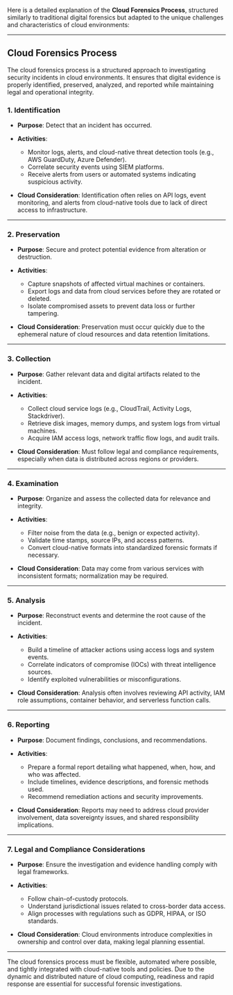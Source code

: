 Here is a detailed explanation of the **Cloud Forensics Process**, structured similarly to traditional digital forensics but adapted to the unique challenges and characteristics of cloud environments:

---

## **Cloud Forensics Process**

The cloud forensics process is a structured approach to investigating security incidents in cloud environments. It ensures that digital evidence is properly identified, preserved, analyzed, and reported while maintaining legal and operational integrity.

### 1. **Identification**

* **Purpose**: Detect that an incident has occurred.
* **Activities**:

  * Monitor logs, alerts, and cloud-native threat detection tools (e.g., AWS GuardDuty, Azure Defender).
  * Correlate security events using SIEM platforms.
  * Receive alerts from users or automated systems indicating suspicious activity.
* **Cloud Consideration**: Identification often relies on API logs, event monitoring, and alerts from cloud-native tools due to lack of direct access to infrastructure.

---

### 2. **Preservation**

* **Purpose**: Secure and protect potential evidence from alteration or destruction.
* **Activities**:

  * Capture snapshots of affected virtual machines or containers.
  * Export logs and data from cloud services before they are rotated or deleted.
  * Isolate compromised assets to prevent data loss or further tampering.
* **Cloud Consideration**: Preservation must occur quickly due to the ephemeral nature of cloud resources and data retention limitations.

---

### 3. **Collection**

* **Purpose**: Gather relevant data and digital artifacts related to the incident.
* **Activities**:

  * Collect cloud service logs (e.g., CloudTrail, Activity Logs, Stackdriver).
  * Retrieve disk images, memory dumps, and system logs from virtual machines.
  * Acquire IAM access logs, network traffic flow logs, and audit trails.
* **Cloud Consideration**: Must follow legal and compliance requirements, especially when data is distributed across regions or providers.

---

### 4. **Examination**

* **Purpose**: Organize and assess the collected data for relevance and integrity.
* **Activities**:

  * Filter noise from the data (e.g., benign or expected activity).
  * Validate time stamps, source IPs, and access patterns.
  * Convert cloud-native formats into standardized forensic formats if necessary.
* **Cloud Consideration**: Data may come from various services with inconsistent formats; normalization may be required.

---

### 5. **Analysis**

* **Purpose**: Reconstruct events and determine the root cause of the incident.
* **Activities**:

  * Build a timeline of attacker actions using access logs and system events.
  * Correlate indicators of compromise (IOCs) with threat intelligence sources.
  * Identify exploited vulnerabilities or misconfigurations.
* **Cloud Consideration**: Analysis often involves reviewing API activity, IAM role assumptions, container behavior, and serverless function calls.

---

### 6. **Reporting**

* **Purpose**: Document findings, conclusions, and recommendations.
* **Activities**:

  * Prepare a formal report detailing what happened, when, how, and who was affected.
  * Include timelines, evidence descriptions, and forensic methods used.
  * Recommend remediation actions and security improvements.
* **Cloud Consideration**: Reports may need to address cloud provider involvement, data sovereignty issues, and shared responsibility implications.

---

### 7. **Legal and Compliance Considerations**

* **Purpose**: Ensure the investigation and evidence handling comply with legal frameworks.
* **Activities**:

  * Follow chain-of-custody protocols.
  * Understand jurisdictional issues related to cross-border data access.
  * Align processes with regulations such as GDPR, HIPAA, or ISO standards.
* **Cloud Consideration**: Cloud environments introduce complexities in ownership and control over data, making legal planning essential.

---

The cloud forensics process must be flexible, automated where possible, and tightly integrated with cloud-native tools and policies. Due to the dynamic and distributed nature of cloud computing, readiness and rapid response are essential for successful forensic investigations.
